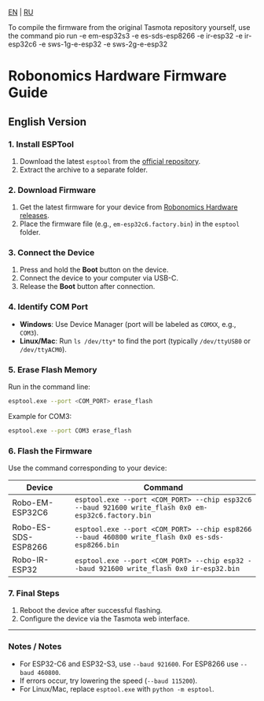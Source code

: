 [EN](./README.md) | [RU](./README.ru.md)

To compile the firmware from the original Tasmota repository yourself, use the command
pio run -e em-esp32s3 -e es-sds-esp8266 -e ir-esp32 -e ir-esp32c6 -e sws-1g-e-esp32 -e sws-2g-e-esp32

# Robonomics Hardware Firmware Guide 
## English Version

### 1. Install ESPTool
1. Download the latest `esptool` from the [official repository](https://github.com/espressif/esptool/releases).
2. Extract the archive to a separate folder.

### 2. Download Firmware
1. Get the latest firmware for your device from [Robonomics Hardware releases](https://github.com/airalab/hardware/releases).
2. Place the firmware file (e.g., `em-esp32c6.factory.bin`) in the `esptool` folder.

### 3. Connect the Device
1. Press and hold the **Boot** button on the device.
2. Connect the device to your computer via USB-C.
3. Release the **Boot** button after connection.

### 4. Identify COM Port
- **Windows**: Use Device Manager (port will be labeled as `COMXX`, e.g., `COM3`).
- **Linux/Mac**: Run `ls /dev/tty*` to find the port (typically `/dev/ttyUSB0` or `/dev/ttyACM0`).

### 5. Erase Flash Memory
Run in the command line:
```bash
esptool.exe --port <COM_PORT> erase_flash
```
Example for COM3:
```bash
esptool.exe --port COM3 erase_flash
```

### 6. Flash the Firmware
Use the command corresponding to your device:

| Device               | Command                                                                                          |
|----------------------|--------------------------------------------------------------------------------------------------|
| Robo-EM-ESP32C6      | `esptool.exe --port <COM_PORT> --chip esp32c6 --baud 921600 write_flash 0x0 em-esp32c6.factory.bin` |
| Robo-ES-SDS-ESP8266  | `esptool.exe --port <COM_PORT> --chip esp8266 --baud 460800 write_flash 0x0 es-sds-esp8266.bin`    |
| Robo-IR-ESP32        | `esptool.exe --port <COM_PORT> --chip esp32 --baud 921600 write_flash 0x0 ir-esp32.bin`            |

### 7. Final Steps
1. Reboot the device after successful flashing.
2. Configure the device via the Tasmota web interface.

---

### Notes / Notes
- For ESP32-C6 and ESP32-S3, use `--baud 921600`. For ESP8266 use `--baud 460800`.
- If errors occur, try lowering the speed (`--baud 115200`).
- For Linux/Mac, replace `esptool.exe` with `python -m esptool`.
